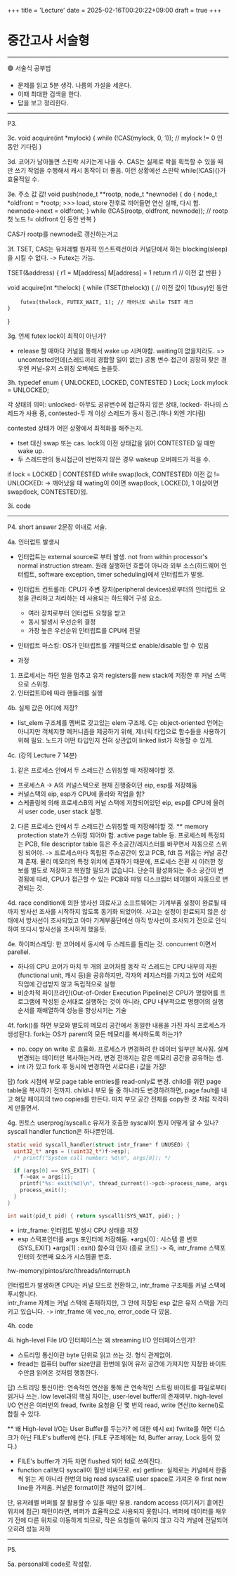 
+++
title = 'Lecture'
date = 2025-02-16T00:20:22+09:00
draft = true
+++
# 중간고사 서술형

---
🟢 서술식 공부법
- 문제를 읽고 5분 생각. 나름의 가설을 세운다.
- 이때 최대한 검색을 한다.
- 답을 보고 정리한다.

------------------------------------------------------------------------------
P3.

3c.
void acquire(int *mylock) {
	while (!CAS(mylock, 0, 1)); // mylock != 0 인 동안 기다림
}  

3d.
코어가 남아돌면 스핀락 시키는게 나을 수.
CAS는 실제로 락을 획득할 수 있을 때만 쓰기 작업을 수행해서 캐시 동작이 더 좋음.
이런 상황에선 스핀락 while(!CAS){}가 효율적일 수.

3e. 주소 값 값!
void push(node_t **rootp, node_t *newnode) {
	do {
		node_t *oldfront = *rootp;
		>>> load, store 전후로 끼어들면 연산 실패, 다시 함.
		newnode->next = oldfront;
	} while (!CAS(rootp, oldfront, newnode)); // rootp 첫 노드 != oldfront 인 동안 반복
}

CAS가 rootp를 newnode로 갱신하는거고

3f.
TSET, CAS는 유저레벨 원자적 인스트럭션이라 커널단에서 하는 blocking(sleep)을 시킬 수 없다. 
-> Futex는 가능. 

TSET(&address) {
	r1 = M[address]
	M[address] = 1
	return r1 // 이전 값 반환
}

void acquire(int *thelock) {
	while (TSET(thelock)) { // 이전 값이 1(busy)인 동안

		futex(thelock, FUTEX_WAIT, 1); // 깨어나도 while TSET 체크
	}
}

3g.
언제 futex lock이 최적이 아닌가?
- release 할 때마다 커널을 통해서 wake up 시켜야함. waiting이 없을지라도.
=> uncontested인데(스레드끼리 경합할 일이 없는) 공통 변수 접근이 굉장히 잦은 경우엔 커널-유저 스위칭 오버헤드 높을듯.

3h. 
typedef enum { UNLOCKED, LOCKED, CONTESTED } Lock;
Lock mylock = UNLOCKED;

각 상태의 의미: unlocked- 아무도 공유변수에 접근하지 않은 상태, locked- 하나의 스레드가 사용 중, contested-두 개 이상 스레드가 동시 접근.(하나 외엔 기다림)

contested 상태가 어떤 상황에서 최적화를 해주는지.
- tset 대신 swap 또는 cas.
lock의 이전 상태값을 읽어 CONTESTED 일 때만 wake up. 
- 두 스레드만의 동시접근이 빈번하지 않은 경우 wakeup 오버헤드가 적을 수.

if lock = LOCKED | CONTESTED
	while swap(lock, CONTESTED) 이전 값 != UNLOCKED:
		-> 깨어났을 때 wating이 0이면 swap(lock, LOCKED), 1 이상이면 swap(lock, CONTESTED)임.

3i.
code

------------------------------------------------------------------------------
P4. short answer
2문장 이내로 서술.

4a. 인터럽트 발생시
- 인터럽트는 external source로 부터 발생. not from within processor's normal instruction stream.
원래 실행하던 흐름이 아니라 외부 소스(하드웨어 인터럽트, software exception, timer scheduling)에서 인터럽트가 발생. 
- 인터럽트 컨트롤러: CPU가 주변 장치(peripheral devices)로부터의 인터럽트 요청을 관리하고 처리하는 데 사용되는 하드웨어 구성 요소. 
	- 여러 장치로부터 인터럽트 요청을 받고
	- 동시 발생시 우선순위 결정
	- 가장 높은 우선순위 인터럽트를 CPU에 전달
- 인터럽트 마스킹: OS가 인터럽트를 개별적으로 enable/disable 할 수 있음

- 과정
1. 프로세서는 하던 일을 멈추고 유저 registers를 new stack에 저장한 후 커널 스택으로 스위칭.
2. 인터럽트ID에 따라 핸들러를 실행

4b. 
실제 값은 어디에 저장?
- list_elem 구조체를 멤버로 갖고있는 elem 구조체. 
C는 object-oriented 언어는 아니지만 객체지향 메커니즘을 제공하기 위해,
제너릭 타입으로 함수들을 사용하기 위해 필요.
노드가 어떤 타입인지 전혀 상관없이 linked list가 작동할 수 있게. 

4c. (강의 Lecture 7 14분)
1. 같은 프로세스 안에서 두 스레드간 스위칭할 때 저장해야할 것.
- 프로세스A -> A의 커널스택으로 현재 진행중이던 eip, esp를 저장해둠 
- 커널스택의 eip, esp가 CPU에 올라와 작업을 함? 
- 스케줄링에 의해 프로세스B의 커널 스택에 저장되어있던 eip, esp를 CPU에 올려서 user code, user stack 실행. 

2. 다른 프로세스 안에서 두 스레드간 스위칭할 때 저장해야할 것.
** memory protection state가 스위칭 되어야 함. active page table 등.
프로세스에 특정되는 PCB, file descriptor table 등은 주소공간/레지스터를 바꾸면서 자동으로 스위칭 되어야. 
-> 프로세스마다 독립된 주소공간이 있고 PCB, fdt 등 저옵는 커널 공간제 존재.
물리 메모리의 특정 위치에 존재하기 때문에, 프로세스 전환 시 이러한 정보를 별도로 저장하고 복원할 필요가 없습니다. 단순히 활성화되는 주소 공간이 변경됨에 따라, CPU가 접근할 수 있는 PCB와 파일 디스크립터 테이블이 자동으로 변경되는 것.

4d. race condition에 의한 방사선 의료사고
소프트웨어는 기계부품 설정이 완료될 때까지 방사선 조사를 시작하지 않도록 동기화 되었어야.
사고는
설정이 완료되지 않은 상태에서 방사선이 조사되었고
아마 기계부품단에선 아직 방사선이 조사되기 전으로 인식하여 또다시 방사선을 조사하게 했을듯.

4e. 
하이퍼스레딩: 한 코어에서 동시에 두 스레드를 돌리는 것. concurrent 이면서 parellel.
-  하나의 CPU 코어가 마치 두 개의 코어처럼 동작
각 스레드는 CPU 내부의 자원(functional unit, 캐시 등)을 공유하지만, 각자의 레지스터를 가지고 있어 서로의 작업에 간섭받지 않고 독립적으로 실행
- 비순차적 파이프라인(Out-of-Order Execution Pipeline)은 CPU가 명령어를 프로그램에 작성된 순서대로 실행하는 것이 아니라, CPU 내부적으로 명령어의 실행 순서를 재배열하여 성능을 향상시키는 기술

4f.
fork()를 하면 부모와 별도의 메모리 공간에서 동일한 내용을 가진 자식 프로세스가 생성된다.
fork는 OS가 parent의 모든 메모리를 복사하도록 하는가? 
- no. copy on write 로 효율화. 프로세스가 변경하려 한 데이터 일부만 복사됨. 실제 변경되는 데이터만 복사하는거라, 변경 전까지는 같은 메모리 공간을 공유하는 셈. 
- int i가 있고 fork 후 동시에 변경하면 서로다른 i 값을 가짐!

답)
fork 시점에 부모 page table entries를 read-only로 변경. child를 위한 page table을 복사하기 전까지.
child나 부모 둘 중 하나라도 변경하려하면, page fault를 내고 해당 페이지의 two copies를 만든다. 
마치 부모 공간 전체를 copy한 것 처럼 착각하게 만들면서. 


4g. 
핀토스 userprog/syscall.c
유저가 호출한 syscall이 뭔지 어떻게 알 수 있나? syscall handler function은 하나뿐인데.

```c
static void syscall_handler(struct intr_frame* f UNUSED) {
  uint32_t* args = ((uint32_t*)f->esp);
  /* printf("System call number: %d\n", args[0]); */

  if (args[0] == SYS_EXIT) {
    f->eax = args[1];
    printf("%s: exit(%d)\n", thread_current()->pcb->process_name, args[1]);
    process_exit();
  }
}

int wait(pid_t pid) { return syscall1(SYS_WAIT, pid); }
```
- intr_frame: 인터럽트 발생시 CPU 상태를 저장
- esp 스택포인터를 args 포인터에 저장해둠.
•args[0] : 시스템 콜 번호 (SYS_EXIT)
•args[1] : exit() 함수의 인자 (종료 코드)
-> 즉, intr_frame 스택포인터의 첫번째 요소가 시스템콜 번호.

hw-memory/pintos/src/threads/interrupt.h

인터럽트가 발생하면 CPU는 커널 모드로 전환하고, intr_frame 구조체를 커널 스택에 푸시합니다.  
intr_frame 자체는 커널 스택에 존재하지만, 그 안에 저장된 esp 값은 유저 스택을 가리키고 있습니다.
-> intr_frame 에 vec_no, error_code 다 있음.


4h. code

4i. 
high-level File I/O 인터페이스는 왜 streaming I/O 인터페이스인가?
- 스트리밍 통신이란 byte 단위로 읽고 쓰는 것. 형식 관계없이.
- fread는 컴퓨터 buffer size만큼 한번에 읽어 유저 공간에 가져지만 
지정한 바이트수만큼 읽어온 것처럼 행동한다. 

답)
스트리밍 통신이란: 연속적인 연산을 통해 큰 연속적인 스트림 바이트를 파일로부터 읽거나 쓰는.
low level과의 핵심 차이는, user-level buffer의 존재여부.
high-level I/O 연산은 여러번의 fread, fwrite 요청을 단 몇 번의 read, write 연산(to kernel)로 합칠 수 있다. 

** 왜 High-level I/O는 User Buffer를 두는가? 에 대한 예시
ex) fwrite를 하면 디스크가 아닌 FILE's buffer에 쓴다. (FILE 구조체에는 fd, Buffer array, Lock 등이 있다.)
- FILE's buffer가 가득 차면 flushed 되어 fd로 쓰여진다. 
- function call보다 syscall이 훨씬 비싸므로.
ex) getline: 실제로는 커널에서 한줄씩 읽는 게 아니라 한번의 big read syscall로 user space로 가져온 후 first new line을 가져옴. 커널은 format이란 개념이 없기에..

단, 유저레벨 버퍼를 잘 활용할 수 있을 때만 유용.
random access (여기저기 흩어진 위치에 접근) 패턴이라면, 버퍼가 효율적으로 사용되지 못합니다.  버퍼에 데이터를 채우기 전에 다른 위치로 이동하게 되므로, 작은 요청들이 묶이지 않고 각각 커널에 전달되어 오히려 성능 저하


------------------------------------------------------------------------------
P5. 

5a. personal에 code로 작성함.

